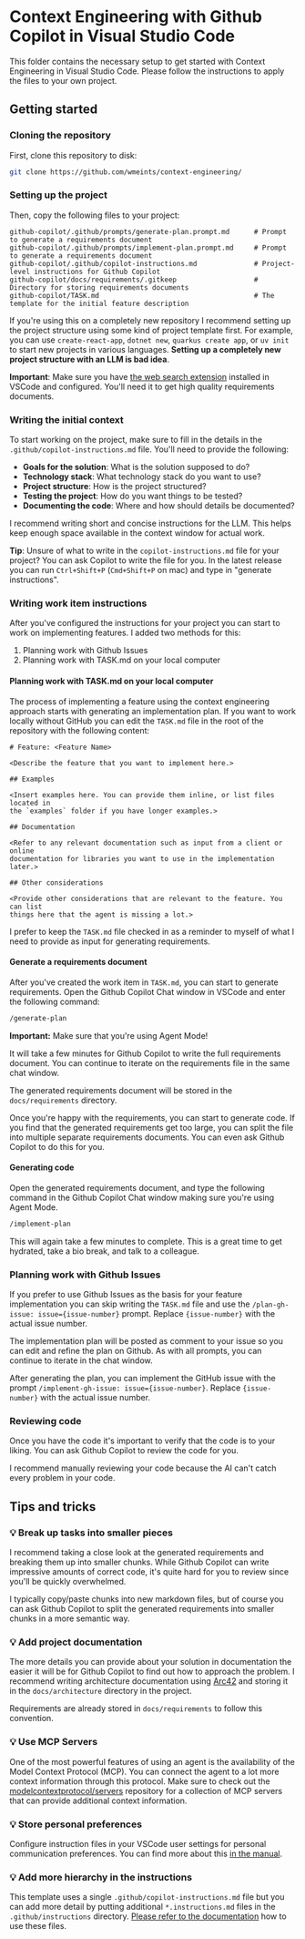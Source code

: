 # Context Engineering with Github Copilot in Visual Studio Code

This folder contains the necessary setup to get started with Context Engineering in
Visual Studio Code. Please follow the instructions to apply the files to your own
project.

## Getting started

### Cloning the repository

First, clone this repository to disk:

```bash
git clone https://github.com/wmeints/context-engineering/
```

### Setting up the project

Then, copy the following files to your project:

```text
github-copilot/.github/prompts/generate-plan.prompt.md      # Prompt to generate a requirements document
github-copilot/.github/prompts/implement-plan.prompt.md     # Prompt to generate a requirements document
github-copilot/.github/copilot-instructions.md              # Project-level instructions for Github Copilot
github-copilot/docs/requirements/.gitkeep                   # Directory for storing requirements documents
github-copilot/TASK.md                                      # The template for the initial feature description
```

If you're using this on a completely new repository I recommend setting up the
project structure using some kind of project template first. For example, you
can use `create-react-app`, `dotnet new`, `quarkus create app`, or `uv init`
to start new projects in various languages. **Setting up a completely new
project structure with an LLM is bad idea**.

**Important**: Make sure you have
[the web search extension](https://marketplace.visualstudio.com/items?itemName=ms-vscode.vscode-websearchforcopilot)
installed in VSCode and configured. You'll need it to get high quality requirements
documents.

### Writing the initial context

To start working on the project, make sure to fill in the details in the
`.github/copilot-instructions.md` file. You'll need to provide the following:

- **Goals for the solution**: What is the solution supposed to do?
- **Technology stack**: What technology stack do you want to use?
- **Project structure**: How is the project structured?
- **Testing the project**: How do you want things to be tested?
- **Documenting the code**: Where and how should details be documented?

I recommend writing short and concise instructions for the LLM. This helps
keep enough space available in the context window for actual work.

**Tip**: Unsure of what to write in the `copilot-instructions.md` file for your project?
You can ask Copilot to write the file for you. In the latest release you can
run `Ctrl+Shift+P` (`Cmd+Shift+P` on mac) and type in "generate instructions". 

### Writing work item instructions

After you've configured the instructions for your project you can start to work on
implementing features. I added two methods for this:

1. Planning work with Github Issues
2. Planning work with TASK.md on your local computer

#### Planning work with TASK.md on your local computer

The process of implementing a feature using the context engineering approach
starts with generating an implementation plan. If you want to work locally without GitHub 
you can edit the `TASK.md` file in the root of the repository with the following content:

```text
# Feature: <Feature Name>

<Describe the feature that you want to implement here.>

## Examples

<Insert examples here. You can provide them inline, or list files located in
the `examples` folder if you have longer examples.>

## Documentation

<Refer to any relevant documentation such as input from a client or online
documentation for libraries you want to use in the implementation later.>

## Other considerations

<Provide other considerations that are relevant to the feature. You can list
things here that the agent is missing a lot.>
```

I prefer to keep the `TASK.md` file checked in as a reminder to myself of what
I need to provide as input for generating requirements.

#### Generate a requirements document

After you've created the work item in `TASK.md`, you can start to generate requirements.
Open the Github Copilot Chat window in VSCode and enter the following command:

```bash
/generate-plan
```

**Important:** Make sure that you're using Agent Mode!

It will take a few minutes for Github Copilot to write the full requirements document.
You can continue to iterate on the requirements file in the same chat window.

The generated requirements document will be stored in the `docs/requirements`
directory.

Once you're happy with the requirements, you can start to generate code. If you find that
the generated requirements get too large, you can split the file into multiple separate
requirements documents. You can even ask Github Copilot to do this for you.

#### Generating code

Open the generated requirements document, and type the following command in the Github
Copilot Chat window making sure you're using Agent Mode.

```bash
/implement-plan
```

This will again take a few minutes to complete. This is a great time to get
hydrated, take a bio break, and talk to a colleague.

### Planning work with Github Issues

If you prefer to use Github Issues as the basis for your feature implementation you
can skip writing the `TASK.md` file and use the `/plan-gh-issue: issue={issue-number}`
prompt. Replace `{issue-number}` with the actual issue number.

The implementation plan will be posted as comment to your issue so you can edit and
refine the plan on Github. As with all prompts, you can continue to iterate in the chat
window.

After generating the plan, you can implement the GitHub issue with the prompt `/implement-gh-issue: issue={issue-number}`.
Replace `{issue-number}` with the actual issue number.

### Reviewing code

Once you have the code it's important to verify that the code is to your liking.
You can ask Github Copilot to review the code for you.

I recommend manually reviewing your code because the AI can't catch every
problem in your code.

## Tips and tricks

### :bulb: Break up tasks into smaller pieces

I recommend taking a close look at the generated requirements and breaking them
up into smaller chunks. While Github Copilot can write impressive amounts of
correct code, it's quite hard for you to review since you'll be quickly overwhelmed.

I typically copy/paste chunks into new markdown files, but of course you can
ask Github Copilot to split the generated requirements into smaller chunks in a
more semantic way.

### :bulb: Add project documentation

The more details you can provide about your solution in documentation the
easier it will be for Github Copilot to find out how to approach the problem. I
recommend writing architecture documentation using
[Arc42](https://docs.arc42.org/home/) and storing it in the `docs/architecture`
directory in the project.

Requirements are already stored in `docs/requirements` to follow this
convention.

### :bulb: Use MCP Servers

One of the most powerful features of using an agent is the availability of the
Model Context Protocol (MCP). You can connect the agent to a lot more
context information through this protocol. Make sure to check out
the [modelcontextprotocol/servers](https://github.com/modelcontextprotocol/servers)
repository for a collection of MCP servers that can provide additional
context information.

### :bulb: Store personal preferences

Configure instruction files in your VSCode user settings for personal communication preferences.
You can find more about this [in the manual](https://code.visualstudio.com/docs/copilot/copilot-customization#_specify-custom-instructions-in-settings).

### :bulb: Add more hierarchy in the instructions

This template uses a single `.github/copilot-instructions.md` file but you can add more
detail by putting additional `*.instructions.md` files in the `.github/instructions` directory.
[Please refer to the documentation](https://code.visualstudio.com/docs/copilot/copilot-customization#_use-instructionsmd-files)
how to use these files.
